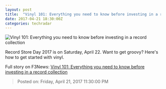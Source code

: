 ```yaml
---
layout: post
title:  "Vinyl 101: Everything you need to know before investing in a record collection"
date: 2017-04-21 18:30:00Z
categories: techradar
---
```


![Vinyl 101: Everything you need to know before investing in a record collection](http://cdn.mos.cms.futurecdn.net/9dd75c774be729a6c63fd9d61c0457c1-1200-80.jpg)

Record Store Day 2017 is on Saturday, April 22. Want to get groovy? Here's how to get started with vinyl.


Full story on F3News: [Vinyl 101: Everything you need to know before investing in a record collection](http://www.f3nws.com/n/FBxjYB)

> Posted on: Friday, April 21, 2017 11:30:00 PM
